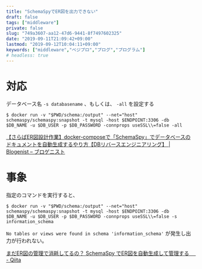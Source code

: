 ```yaml
---
title: "SchemaSpyでER図を出力できない"
draft: false
tags: ["middleware"]
private: false
slug: "749a3607-aa12-47d6-9441-8f7497602325"
date: "2019-09-11T21:09:42+09:00"
lastmod: "2019-09-12T10:04:11+09:00"
keywords: ["middleware","ベジプロ","プログ","プログラム"]
# headless: true
---
```


# 対応
データベース名 `-s databasename` 、もしくは、 `-all` を設定する

```
$ docker run -v "$PWD/schema:/output" --net="host" schemaspy/schemaspy:snapshot -t mysql -host $ENDPOINT:3306 -db $DB_NAME -u $DB_USER -p $DB_PASSWORD -connprops useSSL\\=false -all
```


[【さらばER図設計作業】docker-composeで「SchemaSpy」でデータベースのドキュメントを自動生成するやり方【DBリバースエンジニアリング】 | Blogenist – ブロゲニスト](https://blogenist.jp/2019/04/20/8075/)

# 事象
指定のコマンドを実行すると、
```
$ docker run -v "$PWD/schema:/output" --net="host" schemaspy/schemaspy:snapshot -t mysql -host $ENDPOINT:3306 -db $DB_NAME -u $DB_USER -p $DB_PASSWORD -connprops useSSL\\=false -s information_schema 
```

`No tables or views were found in schema 'information_schema'` が発生し出力が行われない。

[まだER図の管理で消耗してるの？ SchemaSpy でER図を自動生成して管理する　 - Qiita](https://qiita.com/ap8322/items/b93dfb2ff29b026ffa72)

